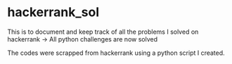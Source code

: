 # hackerrank_sol
This is to document and keep track of all the problems I solved on hackerrank
  -> All python challenges are now solved

The codes were scrapped from hackerrank using a python script I created.
